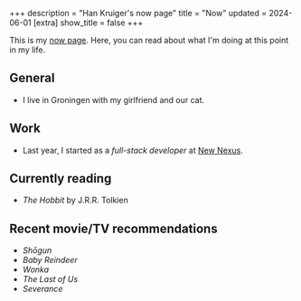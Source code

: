 +++
description = "Han Kruiger's now page"
title = "Now"
updated = 2024-06-01
[extra]
show_title = false
+++

This is my [now page](https://nownownow.com/about).
Here, you can read about what I'm doing at this point in my life.

## General

- I live in Groningen with my girlfriend and our cat. 

## Work

- Last year, I started as a *full-stack developer* at [New Nexus](https://newnexus.nl/).

## Currently reading

- *The Hobbit* by J.R.R. Tolkien

## Recent movie/TV recommendations

- *Shōgun*
- *Baby Reindeer*
- *Wonka*
- *The Last of Us*
- *Severance*
